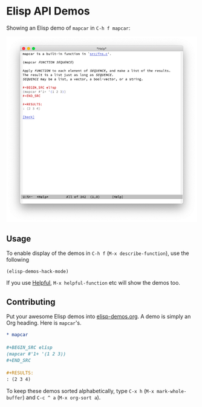 # Elisp API Demos

Showing an Elisp demo of `mapcar` in `C-h f mapcar`:

![Elisp Demo: mapcar](screenshot.png)

## Usage

To enable display of the demos in `C-h f` (`M-x describe-function`), use the following

``` emacs-lisp
(elisp-demos-hack-mode)
```

If you use [Helpful](https://github.com/Wilfred/helpful), `M-x helpful-function` etc will show the demos too.

## Contributing

Put your awesome Elisp demos into [elisp-demos.org](elisp-demos.org). A demo is simply an Org heading. Here is `mapcar`'s.

``` org
* mapcar

#+BEGIN_SRC elisp
(mapcar #'1+ '(1 2 3))
#+END_SRC

#+RESULTS:
: (2 3 4)
```

To keep these demos sorted alphabetically, type  `C-x h` (`M-x mark-whole-buffer`) and `C-c ^ a` (`M-x org-sort a`).
